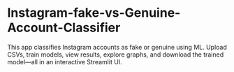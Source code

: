 # Instagram-fake-vs-Genuine-Account-Classifier
This app classifies Instagram accounts as fake or genuine using ML. Upload CSVs, train models, view results, explore graphs, and download the trained model—all in an interactive Streamlit UI.
